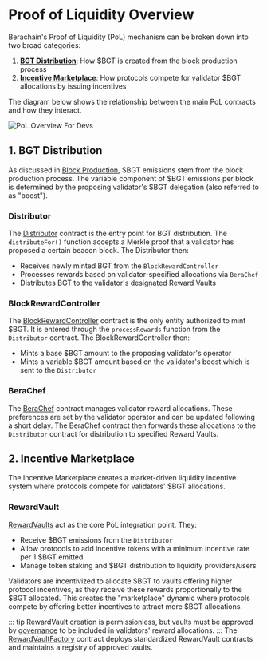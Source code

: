 # Proof of Liquidity Overview

Berachain's Proof of Liquidity (PoL) mechanism can be broken down into two broad categories:

1. [**BGT Distribution**](./#_1-bgt-distribution): How $BGT is created from the block production process
2. [**Incentive Marketplace**](./#_2-incentive-marketplace): How protocols compete for validator $BGT allocations by issuing incentives

The diagram below shows the relationship between the main PoL contracts and how they interact.

![PoL Overview For Devs](/assets/pol-architecture.png)

## 1. BGT Distribution

As discussed in [Block Production](/learn/pol/bgtmath), $BGT emissions stem from the block production process. The variable component of $BGT emissions per block is determined by the proposing validator's $BGT delegation (also referred to as "boost").

### Distributor

The [Distributor](/developers/contracts/distributor) contract is the entry point for BGT distribution. The `distributeFor()` function accepts a Merkle proof that a validator has proposed a certain beacon block. The Distributor then:

- Receives newly minted BGT from the `BlockRewardController`
- Processes rewards based on validator-specified allocations via `BeraChef`
- Distributes BGT to the validator's designated Reward Vaults

### BlockRewardController

The [BlockRewardController](/developers/contracts/block-reward-controller) contract is the only entity authorized to mint $BGT. It is entered through the `processRewards` function from the `Distributor` contract. The BlockRewardController then:

- Mints a base $BGT amount to the proposing validator's operator
- Mints a variable $BGT amount based on the validator's boost which is sent to the `Distributor`

### BeraChef

The [BeraChef](/developers/contracts/berachef) contract manages validator reward allocations. These preferences are set by the validator operator and can be updated following a short delay. The BeraChef contract then forwards these allocations to the `Distributor` contract for distribution to specified Reward Vaults.

## 2. Incentive Marketplace

The Incentive Marketplace creates a market-driven liquidity incentive system where protocols compete for validators' $BGT allocations.

### RewardVault

[RewardVaults](/developers/contracts/reward-vault) act as the core PoL integration point. They:

- Receive $BGT emissions from the `Distributor`
- Allow protocols to add incentive tokens with a minimum incentive rate per 1 $BGT emitted
- Manage token staking and $BGT distribution to liquidity providers/users

Validators are incentivized to allocate $BGT to vaults offering higher protocol incentives, as they receive these rewards proportionally to the $BGT allocated. This creates the "marketplace" dynamic where protocols compete by offering better incentives to attract more $BGT allocations.

::: tip
RewardVault creation is permissionless, but vaults must be approved by [governance](/learn/governance/rewardvault) to be included in validators' reward allocations.
:::
The [RewardVaultFactory](/developers/contracts/reward-vault-factory) contract deploys standardized RewardVault contracts and maintains a registry of approved vaults.
